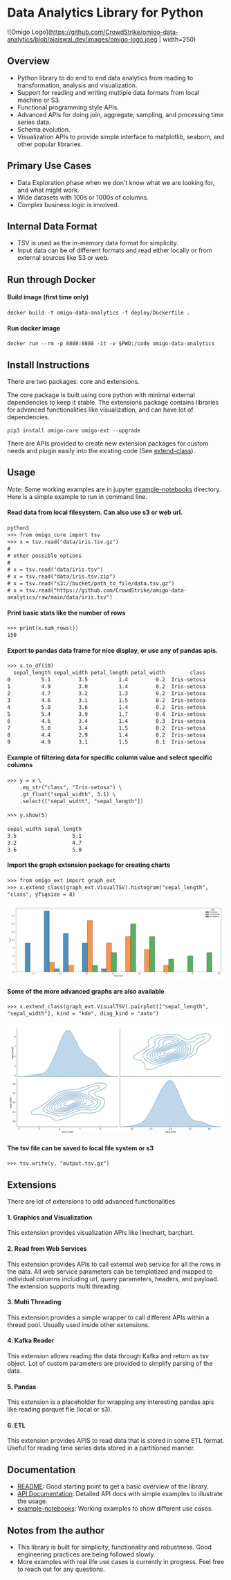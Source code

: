 # Data Analytics Library for Python 
![Omigo Logo](https://github.com/CrowdStrike/omigo-data-analytics/blob/ajaiswal_dev/images/omigo-logo.jpeg | width=250)

## Overview
 * Python library to do end to end data analytics from reading to transformation, analysis and visualization.
 * Support for reading and writing multiple data formats from local machine or S3.
 * Functional programming style APIs.
 * Advanced APIs for doing join, aggregate, sampling, and processing time series data.
 * Schema evolution.
 * Visualization APIs to provide simple interface to matplotlib, seaborn, and other popular libraries.

## Primary Use Cases 
 * Data Exploration phase when we don't know what we are looking for, and what might work.
 * Wide datasets with 100s or 1000s of columns.
 * Complex business logic is involved. 

## Internal Data Format
 * TSV is used as the in-memory data format for simplicity.
 * Input data can be of different formats and read either locally or from external sources like S3 or web.

## Run through Docker
#### Build image (first time only)
```
docker build -t omigo-data-analytics -f deploy/Dockerfile .
```

#### Run docker image
```
docker run --rm -p 8888:8888 -it -v $PWD:/code omigo-data-analytics
```

## Install Instructions
There are two packages: core and extensions. 

The core package is built using core python with minimal external dependencies to keep it stable.
The extensions package contains libraries for advanced functionalities like visualization, and can have lot of dependencies.

```
pip3 install omigo-core omigo-ext --upgrade
```

There are APIs provided to create new extension packages for custom needs and plugin easily into the existing code (See [extend-class](example-notebooks/extend-class.ipynb)).

## Usage
*Note*: Some working examples are in jupyter [example-notebooks](example-notebooks) directory. Here is a simple example to run in command line.

#### Read data from local filesystem. Can also use s3 or web url.
```
python3
>>> from omigo_core import tsv
>>> x = tsv.read("data/iris.tsv.gz")
#
# other possible options
#
# x = tsv.read("data/iris.tsv")
# x = tsv.read("data/iris.tsv.zip")
# x = tsv.read("s3://bucket/path_to_file/data.tsv.gz")
# x = tsv.read("https://github.com/CrowdStrike/omigo-data-analytics/raw/main/data/iris.tsv")
```
#### Print basic stats like the number of rows
```
>>> print(x.num_rows())
150
```

#### Export to pandas data frame for nice display, or use any of pandas apis. 
```
>>> x.to_df(10)
  sepal_length sepal_width petal_length petal_width        class
0          5.1         3.5          1.4         0.2  Iris-setosa
1          4.9         3.0          1.4         0.2  Iris-setosa
2          4.7         3.2          1.3         0.2  Iris-setosa
3          4.6         3.1          1.5         0.2  Iris-setosa
4          5.0         3.6          1.4         0.2  Iris-setosa
5          5.4         3.9          1.7         0.4  Iris-setosa
6          4.6         3.4          1.4         0.3  Iris-setosa
7          5.0         3.4          1.5         0.2  Iris-setosa
8          4.4         2.9          1.4         0.2  Iris-setosa
9          4.9         3.1          1.5         0.1  Iris-setosa
```

#### Example of filtering data for specific column value and select specific columns
```
>>> y = x \
    .eq_str("class", "Iris-setosa") \
    .gt_float("sepal_width", 3.1) \
    .select(["sepal_width", "sepal_length"])

>>> y.show(5)

sepal_width	sepal_length
3.5        	         5.1
3.2        	         4.7
3.6        	         5.0
```
#### Import the graph extension package for creating charts
```
>>> from omigo_ext import graph_ext
>>> x.extend_class(graph_ext.VisualTSV).histogram("sepal_length", "class", yfigsize = 8)
```
![iris sepal_width histogram](images/iris-hist.png)

#### Some of the more advanced graphs are also available
```
>>> x.extend_class(graph_ext.VisualTSV).pairplot(["sepal_length", "sepal_width"], kind = "kde", diag_kind = "auto")
```
![iris sepal_width pairplot](images/iris-pairplot.png)

#### The tsv file can be saved to local file system or s3
```
>>> tsv.write(y, "output.tsv.gz")
```

## Extensions
There are lot of extensions to add advanced functionalities
#### 1. Graphics and Visualization
This extension provides visualization APIs like linechart, barchart. 

#### 2. Read from Web Services
This extension provides APIs to call external web service for all the rows in the data. All web service parameters can be templatized and mapped to individual columns including url, query parameters, 
headers, and payload. The extension supports multi threading.

#### 3. Multi Threading
This extension provides a simple wrapper to call different APIs within a thread pool. Usually used inside other extensions.

#### 4. Kafka Reader
This extension allows reading the data through Kafka and return as tsv object. Lot of custom parameters are provided to simplify parsing of the data.

#### 5. Pandas
This extension is a placeholder for wrapping any interesting pandas apis like reading parquet file (local or s3).

#### 6. ETL
This extension provides APIS to read data that is stored in some ETL format. Useful for reading time series data stored in a partitioned manner.

## Documentation
* [README](README.md): Good starting point to get a basic overview of the library.
* [API Documentation](https://github.com/CrowdStrike/omigo-data-analytics/wiki/API-Documentation): Detailed API docs with simple examples to illustrate the usage.
* [example-notebooks](example-notebooks): Working examples to show different use cases.

## Notes from the author
* This library is built for simplicity, functionality and robustness. Good engineering practices are being followed slowly.
* More examples with real life use cases is currently in progress. Feel free to reach out for any questions. 
